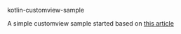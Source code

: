 kotlin-customview-sample

A simple customview sample started based on [this article](https://www.raywenderlich.com/142-android-custom-view-tutorial)
